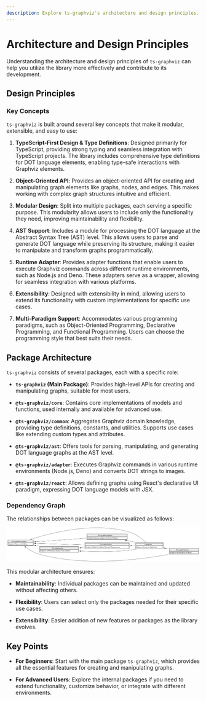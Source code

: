 ```yaml
---
description: Explore ts-graphviz's architecture and design principles.
---
```

# Architecture and Design Principles

Understanding the architecture and design principles of `ts-graphviz` can help you utilize the library more effectively and contribute to its development.

## Design Principles

### Key Concepts

`ts-graphviz` is built around several key concepts that make it modular, extensible, and easy to use:

1. **TypeScript-First Design & Type Definitions**: Designed primarily for TypeScript, providing strong typing and seamless integration with TypeScript projects. The library includes comprehensive type definitions for DOT language elements, enabling type-safe interactions with Graphviz elements.

2. **Object-Oriented API**: Provides an object-oriented API for creating and manipulating graph elements like graphs, nodes, and edges. This makes working with complex graph structures intuitive and efficient.

3. **Modular Design**: Split into multiple packages, each serving a specific purpose. This modularity allows users to include only the functionality they need, improving maintainability and flexibility.

4. **AST Support**: Includes a module for processing the DOT language at the Abstract Syntax Tree (AST) level. This allows users to parse and generate DOT language while preserving its structure, making it easier to manipulate and transform graphs programmatically.

5. **Runtime Adapter**: Provides adapter functions that enable users to execute Graphviz commands across different runtime environments, such as Node.js and Deno. These adapters serve as a wrapper, allowing for seamless integration with various platforms.

6. **Extensibility**: Designed with extensibility in mind, allowing users to extend its functionality with custom implementations for specific use cases.

7. **Multi-Paradigm Support**: Accommodates various programming paradigms, such as Object-Oriented Programming, Declarative Programming, and Functional Programming. Users can choose the programming style that best suits their needs.


## Package Architecture

`ts-graphviz` consists of several packages, each with a specific role:

- **`ts-graphviz` (Main Package)**: Provides high-level APIs for creating and manipulating graphs, suitable for most users.

- **`@ts-graphviz/core`**: Contains core implementations of models and functions, used internally and available for advanced use.

- **`@ts-graphviz/common`**: Aggregates Graphviz domain knowledge, providing type definitions, constants, and utilities. Supports use cases like extending custom types and attributes.

- **`@ts-graphviz/ast`**: Offers tools for parsing, manipulating, and generating DOT language graphs at the AST level.

- **`@ts-graphviz/adapter`**: Executes Graphviz commands in various runtime environments (Node.js, Deno) and converts DOT strings to images.

- **`@ts-graphviz/react`**: Allows defining graphs using React's declarative UI paradigm, expressing DOT language models with JSX.

### Dependency Graph

The relationships between packages can be visualized as follows:

![Dependency Graph](./img/dependency-graph.svg)


This modular architecture ensures:

- **Maintainability**: Individual packages can be maintained and updated without affecting others.

- **Flexibility**: Users can select only the packages needed for their specific use cases.

- **Extensibility**: Easier addition of new features or packages as the library evolves.

## Key Points

- **For Beginners**: Start with the main package `ts-graphviz`, which provides all the essential features for creating and manipulating graphs.

- **For Advanced Users**: Explore the internal packages if you need to extend functionality, customize behavior, or integrate with different environments.
